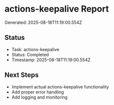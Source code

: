 # actions-keepalive Report

Generated: 2025-08-18T11:19:00.554Z

## Status
- Task: actions-keepalive
- Status: Completed
- Timestamp: 2025-08-18T11:19:00.554Z

## Next Steps
- Implement actual actions-keepalive functionality
- Add proper error handling
- Add logging and monitoring
